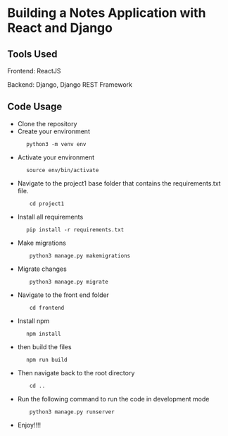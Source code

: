 # Building a Notes Application with React and Django

## Tools Used
Frontend: ReactJS 

Backend: Django, Django REST Framework

## Code Usage
- Clone the repository
- Create your environment 
 ```shell
       python3 -m venv env
 ```
 - Activate your environment 
 ```shell
       source env/bin/activate
 ```
  - Navigate to the project1 base folder that contains the requirements.txt file.
```shell
       cd project1
 ```
 - Install all requirements
 ```shell
       pip install -r requirements.txt
 ```
 - Make migrations
```shell
       python3 manage.py makemigrations
 ```
 - Migrate changes
```shell
       python3 manage.py migrate
 ```
 - Navigate to the front end folder 
```shell
       cd frontend
 ```
 - Install npm
 ```shell
       npm install
 ```
 - then build the files
 ```shell
       npm run build
 ```
 - Then navigate back to the root directory
```shell
       cd ..
 ```
 - Run the following command to run the code in development mode
```shell
       python3 manage.py runserver
 ```
 - Enjoy!!!!





